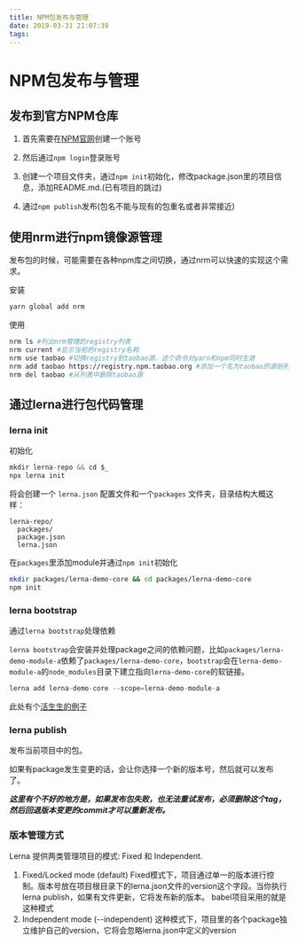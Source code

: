 ```yaml
---
title: NPM包发布与管理
date: 2019-03-31 21:07:39
tags:
---
```


# NPM包发布与管理

## 发布到官方NPM仓库

1. 首先需要在[NPM官网](https://www.npmjs.com/)创建一个账号

2. 然后通过`npm login`登录账号
3. 创建一个项目文件夹，通过`npm init`初始化，修改package.json里的项目信息，添加README.md.(已有项目的跳过)
4. 通过`npm publish`发布(包名不能与现有的包重名或者非常接近)



## 使用nrm进行npm镜像源管理

发布包的时候，可能需要在各种npm库之间切换，通过nrm可以快速的实现这个需求。

安装

```bash
yarn global add nrm
```

使用

```bash
nrm ls #列出nrm管理的registry列表
nrm current #显示当前的registry名称
nrm use taobao #切换registry到taobao源，这个命令对yarn和npm同时生效
nrm add taobao https://registry.npm.taobao.org #添加一个名为taobao的源到列表
nrm del taobao #从列表中删除taobao源
```



## 通过lerna进行包代码管理

### lerna init

初始化

```js
mkdir lerna-repo && cd $_
npx lerna init
```

将会创建一个 `lerna.json` 配置文件和一个`packages` 文件夹，目录结构大概这样：

```
lerna-repo/
  packages/
  package.json
  lerna.json
```

在`packages`里添加module并通过`npm init`初始化

```bash
mkdir packages/lerna-demo-core && cd packages/lerna-demo-core
npm init
```



### lerna bootstrap

通过`lerna bootstrap`处理依赖

`lerna bootstrap`会安装并处理package之间的依赖问题，比如`packages/lerna-demo-module-a`依赖了`packages/lerna-demo-core`，`bootstrap`会在`lerna-demo-module-a`的`node_modules`目录下建立指向`lerna-demo-core`的软链接。
```js
lerna add lerna-demo-core --scope=lerna-demo-module-a
```

此处有个[活生生的例子](https://github.com/soolx/lerna-demo)


### lerna publish

发布当前项目中的包。

如果有package发生变更的话，会让你选择一个新的版本号，然后就可以发布了。

***这里有个不好的地方是，如果发布包失败，也无法重试发布，必须删除这个tag，然后回退版本变更的commit才可以重新发布。***



### 版本管理方式

Lerna 提供两类管理项目的模式: Fixed 和 Independent.

1. Fixed/Locked mode (default)
    Fixed模式下，项目通过单一的版本进行控制。版本号放在项目根目录下的lerna.json文件的version这个字段。当你执行 lerna publish，如果有文件更新，它将发布新的版本。
    babel项目采用的就是这种模式
2. Independent mode (--independent)
    这种模式下，项目里的各个package独立维护自己的version，它将会忽略lerna.json中定义的version